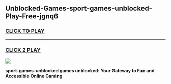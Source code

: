 
## Unblocked-Games-sport-games-unblocked-Play-Free-jgnq6
<h3>
<a href="https://premium76.site?title=sport-games-unblocked&ref=23A">CLICK TO PLAY</a></h3>
<hr>

<h3>
<a href="https://premium76.site?title=sport-games-unblocked&ref=23A">CLICK 2 PLAY</a>
  
</h3>

<a href="https://premium76.site?title=sport-games-unblocked&ref=23A"><img src="https://clearcache.store/games.png"></a>


**sport-games-unblocked games unblocked: Your Gateway to Fun and Accessible Online Gaming**
